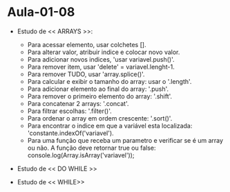 # Aula-01-08

* Estudo de << ARRAYS >>:
  - Para acessar elemento, usar colchetes [].
  - Para alterar valor, atribuir indice e colocar novo valor.
  - Para adicionar novos indices, 'usar variavel.push()'.
  - Para remover item, usar 'delete' = variavel.lenght-1.
  - Para remover TUDO, usar 'array.splice()'.
  - Para calcular e exibir o tamanho do array: usar o '.length'.
  - Para adicionar elemento ao final do array: '.push'.
  - Para remover o primeiro elemento do array: '.shift'.
  - Para concatenar 2 arrays: '.concat'.
  - Para filtrar escolhas: '.filter()'.
  - Para ordenar o array em ordem crescente: '.sort()'.
  - Para encontrar o indice em que a variável esta localizada: 'constante.indexOf('variavel').
  - Para uma função que receba um parametro e verificar se é um array ou não. A função deve
retornar true ou false: console.log(Array.isArray('variavel'));


* Estudo de << DO WHILE >>

   
* Estudo de << WHILE>>
